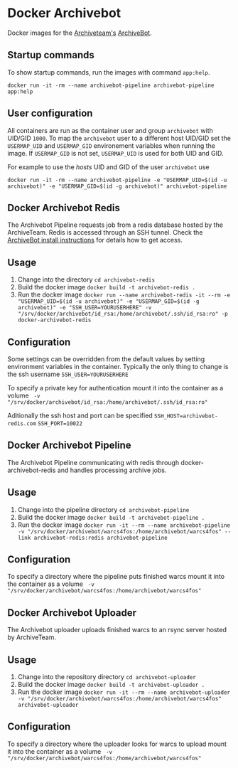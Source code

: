 # Docker Archivebot
Docker images for the [Archiveteam's](http://www.archiveteam.org/) [ArchiveBot](http://www.archiveteam.org/index.php?title=ArchiveBot).

## Startup commands
To show startup commands, run the images with command `app:help`.
```
docker run -it -rm --name archivebot-pipeline archivebot-pipeline app:help
```

## User configuration
All containers are run as the container user and group `archivebot` with UID/GID `1000`. To map the `archivebot` user to a different host UID/GID set the `USERMAP_UID` and `USERMAP_GID` environement variables when running the image. If `USERMAP_GID` is not set, `USERMAP_UID` is used for both UID and GID.

For example to use the *hosts* UID and GID of the user `archivebot` use
```
docker run -it -rm --name archivebot-pipeline -e "USERMAP_UID=$(id -u archivebot)" -e "USERMAP_GID=$(id -g archivebot)" archivebot-pipeline
```


## Docker Archivebot Redis

The Archivebot Pipeline requests job from a redis database hosted by the ArchiveTeam. Redis is accessed through an SSH tunnel. Check the [ArchiveBot install instructions](https://github.com/ArchiveTeam/ArchiveBot/blob/master/INSTALL.pipeline#L28) for details how to get access.

## Usage
1. Change into the directory
`cd archivebot-redis`
2. Build the docker image
`docker build -t archivebot-redis .`
3. Run the docker image
`docker run --name archivebot-redis -it --rm -e "USERMAP_UID=$(id -u archivebot)" -e "USERMAP_GID=$(id -g archivebot)" -e "SSH_USER=YOURUSERHERE" -v "/srv/docker/archivebot/id_rsa:/home/archivebot/.ssh/id_rsa:ro" -p docker-archivebot-redis`

## Configuration
Some settings can be overridden from the default values by setting environment variables in the container. Typically the only thing to change is the ssh username
`SSH_USER=YOURUSERHERE`

To specify a private key for authentication mount it into the container as a volume
` -v "/srv/docker/archivebot/id_rsa:/home/archivebot/.ssh/id_rsa:ro"`

Aditionally the ssh host and port can be specified
`SSH_HOST=archivebot-redis.com`
`SSH_PORT=10022`


## Docker Archivebot Pipeline
The Archivebot Pipeline communicating with redis through docker-archivebot-redis and handles processing archive jobs.

## Usage
1. Change into the pipeline directory
`cd archivebot-pipeline`
2. Build the docker image
`docker build -t archivebot-pipeline .`
3. Run the docker image
`docker run -it --rm --name archivebot-pipeline -v "/srv/docker/archivebot/warcs4fos:/home/archivebot/warcs4fos" --link archivebot-redis:redis archivebot-pipeline`

## Configuration
To specify a directory where the pipeline puts finished warcs mount it into the container as a volume
` -v "/srv/docker/archivebot/warcs4fos:/home/archivebot/warcs4fos"`


## Docker Archivebot Uploader
The Archivebot uploader uploads finished warcs to an rsync server hosted by ArchiveTeam.

## Usage
1. Change into the repository directory
`cd archivebot-uploader`
2. Build the docker image
`docker build -t archivebot-uploader .`
3. Run the docker image
`docker run -it --rm --name archivebot-uploader -v "/srv/docker/archivebot/warcs4fos:/home/archivebot/warcs4fos" archivebot-uploader`

## Configuration
To specify a directory where the uploader looks for warcs to upload mount it into the container as a volume
` -v "/srv/docker/archivebot/warcs4fos:/home/archivebot/warcs4fos"`